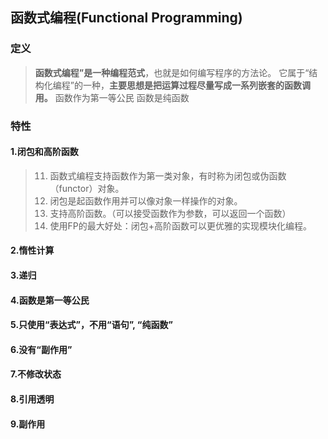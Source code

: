 ## 函数式编程(Functional Programming)
### 定义
>**函数式编程”是一种编程范式**，也就是如何编写程序的方法论。
>它属于“结构化编程”的一种，**主要思想是把运算过程尽量写成一系列嵌套的函数调用。**
>函数作为第一等公民
>函数是纯函数

### 特性
#### 1.闭包和高阶函数
>11. 函数式编程支持函数作为第一类对象，有时称为闭包或伪函数（functor）对象。
>12. 闭包是起函数作用并可以像对象一样操作的对象。
>13. 支持高阶函数。（可以接受函数作为参数，可以返回一个函数）
>14. 使用FP的最大好处：闭包+高阶函数可以更优雅的实现模块化编程。

#### 2.惰性计算
>
>

#### 3.递归
>
>

#### 4.函数是第一等公民
>
>

#### 5.只使用“表达式”，不用“语句”, “纯函数”
>
>

#### 6.没有“副作用”
>
>

#### 7.不修改状态
>
>

#### 8.引用透明
>
>

#### 9.副作用
>
>
